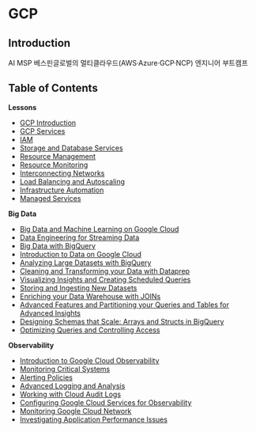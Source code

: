 # GCP

## Introduction
AI MSP 베스핀글로벌의 멀티클라우드(AWS·Azure·GCP·NCP) 엔지니어 부트캠프 

## Table of Contents

**Lessons**

- [GCP Introduction](https://www.notion.so/GCP-Introduction-26a5cf967b1b800d91d7e0753cb448ad?source=copy_link)
- [GCP Services](https://www.notion.so/GCP-Services-26b5cf967b1b80bba5eff56484d29af2?source=copy_link)
- [IAM](https://www.notion.so/IAM-26c5cf967b1b80e7b924c71cfd903eb9?source=copy_link)
- [Storage and Database Services](https://www.notion.so/Storage-and-Database-Services-26c5cf967b1b80b69b31fe139489a0f1?source=copy_link)
- [Resource Management](https://www.notion.so/Resource-Management-26c5cf967b1b80a58ab6d6b5b714c782?source=copy_link)
- [Resource Monitoring](https://www.notion.so/Resource-Monitoring-26c5cf967b1b8093b686f1fc75657062?source=copy_link)
- [Interconnecting Networks](https://www.notion.so/Interconnecting-Networks-26c5cf967b1b8029b517e161931ab886?source=copy_link)
- [Load Balancing and Autoscaling](https://www.notion.so/Load-Balancing-and-Autoscaling-26f5cf967b1b80a7aab1c025c0b196a2?source=copy_link)
- [Infrastructure Automation](https://www.notion.so/Infrastructure-Automation-26f5cf967b1b8023aba8daedcf22bc4b?source=copy_link)
- [Managed Services](https://www.notion.so/Managed-Services-26f5cf967b1b80089269ec3d1aa52308?source=copy_link)

**Big Data**

- [Big Data and Machine Learning on Google Cloud](https://www.notion.so/Big-Data-and-Machine-Learning-on-Google-Cloud-2705cf967b1b80cb90c3ebedb87fd861?source=copy_link)
- [Data Engineering for Streaming Data](https://www.notion.so/Data-Engineering-for-Streaming-Data-2705cf967b1b80fb93d1f6075c322071?source=copy_link)
- [Big Data with BigQuery](https://www.notion.so/Big-Data-with-BigQuery-2705cf967b1b809b89fedcdad20cbe84?source=copy_link)
- [Introduction to Data on Google Cloud](https://www.notion.so/Introduction-to-Data-on-Google-Cloud-2715cf967b1b80c4a7ace7585d27bacc?source=copy_link)
- [Analyzing Large Datasets with BigQuery](https://www.notion.so/Analyzing-Large-Datasets-with-BigQuery-2715cf967b1b80f094ccfab44011bd07?source=copy_link)
- [Cleaning and Transforming your Data with Dataprep](https://www.notion.so/Cleaning-and-Transforming-your-Data-with-Dataprep-2715cf967b1b80e3893ad88f17500e89?source=copy_link)
- [Visualizing Insights and Creating Scheduled Queries](https://www.notion.so/Visualizing-Insights-and-Creating-Scheduled-Queries-2715cf967b1b809cb3d0cdbad47468da?source=copy_link)
- [Storing and Ingesting New Datasets](https://www.notion.so/Storing-and-Ingesting-New-Datasets-2725cf967b1b80849b2bc770809c6d30?source=copy_link)
- [Enriching your Data Warehouse with JOINs](https://www.notion.so/Enriching-your-Data-Warehouse-with-JOINs-2725cf967b1b804a90ebfebbc30b74b1?source=copy_link)
- [Advanced Features and Partitioning your Queries and Tables for Advanced Insights](https://www.notion.so/Advanced-Features-and-Partitioning-your-Queries-and-Tables-for-Advanced-Insights-2725cf967b1b804b819cf8d4042c7812?source=copy_link)
- [Designing Schemas that Scale: Arrays and Structs in BigQuery](https://www.notion.so/Designing-Schemas-that-Scale-Arrays-and-Structs-in-BigQuery-2725cf967b1b8048b6bfd1e18a695345?source=copy_link)
- [Optimizing Queries and Controlling Access](https://www.notion.so/Optimizing-Queries-and-Controlling-Access-2735cf967b1b80858dc0cb4b94ddfcdd?source=copy_link)

**Observability**

- [Introduction to Google Cloud Observability](https://www.notion.so/Introduction-to-Google-Cloud-Observability-2765cf967b1b805caa86e62cdc26d4eb?source=copy_link)
- [Monitoring Critical Systems](https://www.notion.so/Monitoring-Critical-Systems-2765cf967b1b8038afe0f5056b62a20a?source=copy_link)
- [Alerting Policies](https://www.notion.so/Alerting-Policies-2765cf967b1b808d8b4eea622defd401?source=copy_link)
- [Advanced Logging and Analysis](https://www.notion.so/Advanced-Logging-and-Analysis-2765cf967b1b80be8d37c0d25c2a1577?source=copy_link)
- [Working with Cloud Audit Logs](https://www.notion.so/Working-with-Cloud-Audit-Logs-2775cf967b1b80dabdf8f3c3df2ebbdf?source=copy_link)
- [Configuring Google Cloud Services for Observability](https://www.notion.so/Configuring-Google-Cloud-Services-for-Observability-2775cf967b1b80078e5bd837deaecfc4?source=copy_link)
- [Monitoring Google Cloud Network](https://www.notion.so/Monitoring-Google-Cloud-Network-2775cf967b1b80f2931dfc84c641467a?source=copy_link)
- [Investigating Application Performance Issues](https://www.notion.so/Investigating-Application-Performance-Issues-2775cf967b1b80b1ad79d005c29e909a?source=copy_link)